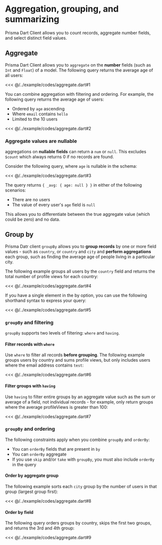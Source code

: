 # Aggregation, grouping, and summarizing

Prisma Dart Client allows you to count records, aggregate number fields, and select distinct field values.

## Aggregate

Prisma Dart Client allows you to `aggregate` on the **number** fields (such as `Int` and `Float`) of a model. The following query returns the average age of all users:

<<< @/../example/codes/aggregate.dart#1

You can combine aggregation with filtering and ordering. For example, the following query returns the average age of users:

- Ordered by `age` ascending
- Where `email` contains `hello`
- Limited to the 10 users

<<< @/../example/codes/aggregate.dart#2

### Aggregate values are nullable

aggregations on **nullable fields** can return a `num` or `null`.
This excludes `$count` which always returns 0 if no records are found.

Consider the following query, where `age` is nullable in the schema:

<<< @/../example/codes/aggregate.dart#3

The query returns `{ _avg: { age: null } }` in either of the following scenarios:

- There are no users
- The value of every user's `age` field is `null`

This allows you to differentiate between the true aggregate value (which could be zero) and no data.

## Group by

Prisma Datr client `groupBy` allows you to **group records** by one or more field values - such as `country`, or `country` and `city` and **perform aggregations** each group, such as finding the average age of people living in a particular city.

The following example groups all users by the `country` field and returns the total number of profile views for each country:

<<< @/../example/codes/aggregate.dart#4

If you have a single element in the by option, you can use the following shorthand syntax to express your query:

<<< @/../example/codes/aggregate.dart#5

### `groupBy` and filtering

`groupBy` supports two levels of filtering: `where` and `having`.

#### Filter records with `where`

Use `where` to filter all records **before grouping**.
The following example groups users by country and sums profile views, but only includes users where the email address contains `test`:

<<< @/../example/codes/aggregate.dart#6

#### Filter groups with `having`

Use `having` to filter entire groups by an aggregate value such as the sum or average of a field, not individual records - for example, only return groups where the average profileViews is greater than 100:

<<< @/../example/codes/aggregate.dart#7

### `groupBy` and ordering

The following constraints apply when you combine `groupBy` and `orderBy`:

- You can `orderBy` fields that are present in `by`
- You can `orderBy` aggregate
- If you use `skip` and/or `take` with `groupBy`, you must also include `orderBy` in the query

#### Order by aggregate group

The following example sorts each `city` group by the number of users in that group (largest group first):

<<< @/../example/codes/aggregate.dart#8

#### Order by field

The following query orders groups by country, skips the first two groups, and returns the 3rd and 4th group:

<<< @/../example/codes/aggregate.dart#9

